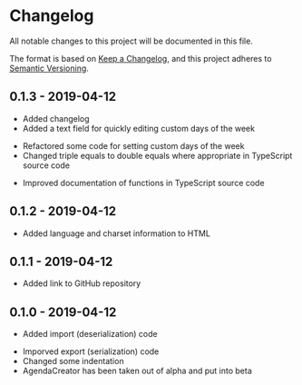# Changelog
All notable changes to this project will be documented in this file.

The format is based on [Keep a Changelog](https://keepachangelog.com/en/1.0.0/),
and this project adheres to [Semantic Versioning](https://semver.org/spec/v2.0.0.html).

## 0.1.3 - 2019-04-12

+ Added changelog
+ Added a text field for quickly editing custom days of the week
* Refactored some code for setting custom days of the week
* Changed triple equals to double equals where appropriate in TypeScript
source code
+ Improved documentation of functions in TypeScript source code

## 0.1.2 - 2019-04-12

+ Added language and charset information to HTML

## 0.1.1 - 2019-04-12

+ Added link to GitHub repository

## 0.1.0 - 2019-04-12

+ Added import (deserialization) code
* Imporved export (serialization) code
* Changed some indentation
* AgendaCreator has been taken out of alpha and put into beta
